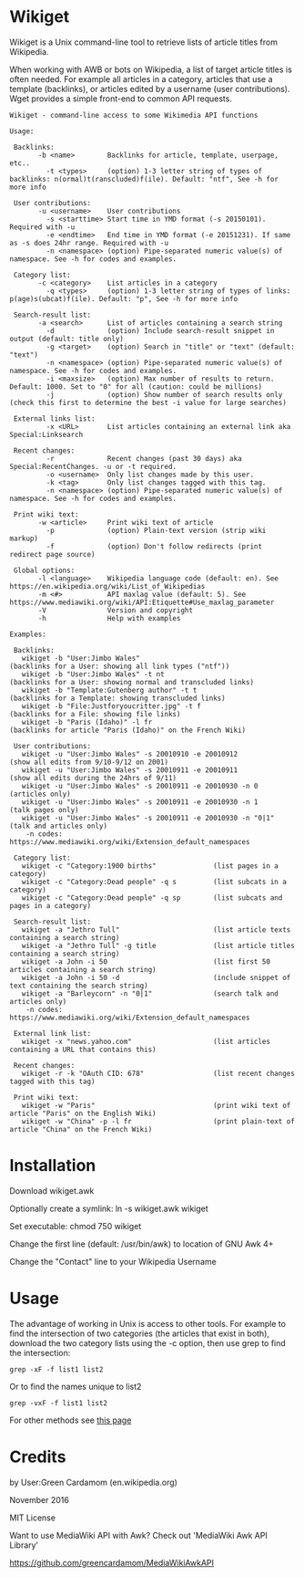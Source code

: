 Wikiget
===================
Wikiget is a Unix command-line tool to retrieve lists of article titles from Wikipedia.

When working with AWB or bots on Wikipedia, a list of target article titles is often needed. For example all articles in a category, articles that use a 
template (backlinks), or articles edited by a username (user contributions). Wget provides a simple front-end to common API requests.


	Wikiget - command-line access to some Wikimedia API functions

	Usage:

	 Backlinks:
	       -b <name>        Backlinks for article, template, userpage, etc..
	         -t <types>     (option) 1-3 letter string of types of backlinks: n(ormal)t(ranscluded)f(ile). Default: "ntf", See -h for more info 

	 User contributions:
	       -u <username>    User contributions
	         -s <starttime> Start time in YMD format (-s 20150101). Required with -u
	         -e <endtime>   End time in YMD format (-e 20151231). If same as -s does 24hr range. Required with -u
	         -n <namespace> (option) Pipe-separated numeric value(s) of namespace. See -h for codes and examples.

	 Category list:
	       -c <category>    List articles in a category
	         -q <types>     (option) 1-3 letter string of types of links: p(age)s(ubcat)f(ile). Default: "p", See -h for more info 

	 Search-result list:
	       -a <search>      List of articles containing a search string
	         -d             (option) Include search-result snippet in output (default: title only)
	         -g <target>    (option) Search in "title" or "text" (default: "text")
	         -n <namespace> (option) Pipe-separated numeric value(s) of namespace. See -h for codes and examples.
	         -i <maxsize>   (option) Max number of results to return. Default: 1000. Set to "0" for all (caution: could be millions)
	         -j             (option) Show number of search results only (check this first to determine the best -i value for large searches)

	 External links list:
	         -x <URL>       List articles containing an external link aka Special:Linksearch

	 Recent changes:
	         -r             Recent changes (past 30 days) aka Special:RecentChanges. -u or -t required. 
	         -o <username>  Only list changes made by this user.
	         -k <tag>       Only list changes tagged with this tag.
	         -n <namespace> (option) Pipe-separated numeric value(s) of namespace. See -h for codes and examples.

	 Print wiki text:
	       -w <article>     Print wiki text of article
	         -p             (option) Plain-text version (strip wiki markup)
	         -f             (option) Don't follow redirects (print redirect page source)

	 Global options:
	       -l <language>    Wikipedia language code (default: en). See https://en.wikipedia.org/wiki/List_of_Wikipedias
	       -m <#>           API maxlag value (default: 5). See https://www.mediawiki.org/wiki/API:Etiquette#Use_maxlag_parameter
	       -V               Version and copyright
	       -h               Help with examples

	Examples:

	 Backlinks:
	   wikiget -b "User:Jimbo Wales"                                  (backlinks for a User: showing all link types ("ntf"))
	   wikiget -b "User:Jimbo Wales" -t nt                            (backlinks for a User: showing normal and transcluded links)
	   wikiget -b "Template:Gutenberg author" -t t                    (backlinks for a Template: showing transcluded links)
	   wikiget -b "File:Justforyoucritter.jpg" -t f                   (backlinks for a File: showing file links)
	   wikiget -b "Paris (Idaho)" -l fr                               (backlinks for article "Paris (Idaho)" on the French Wiki)

	 User contributions:
	   wikiget -u "User:Jimbo Wales" -s 20010910 -e 20010912          (show all edits from 9/10-9/12 on 2001)
	   wikiget -u "User:Jimbo Wales" -s 20010911 -e 20010911          (show all edits during the 24hrs of 9/11)
	   wikiget -u "User:Jimbo Wales" -s 20010911 -e 20010930 -n 0     (articles only)
	   wikiget -u "User:Jimbo Wales" -s 20010911 -e 20010930 -n 1     (talk pages only)
	   wikiget -u "User:Jimbo Wales" -s 20010911 -e 20010930 -n "0|1" (talk and articles only)
	    -n codes: https://www.mediawiki.org/wiki/Extension_default_namespaces

	 Category list:
	   wikiget -c "Category:1900 births"              (list pages in a category)
	   wikiget -c "Category:Dead people" -q s         (list subcats in a category)
	   wikiget -c "Category:Dead people" -q sp        (list subcats and pages in a category)

	 Search-result list:
	   wikiget -a "Jethro Tull"                       (list article texts containing a search string)
	   wikiget -a "Jethro Tull" -g title              (list article titles containing a search string)
	   wikiget -a John -i 50                          (list first 50 articles containing a search string)
	   wikiget -a John -i 50 -d                       (include snippet of text containing the search string)
	   wikiget -a "Barleycorn" -n "0|1"               (search talk and articles only)
	    -n codes: https://www.mediawiki.org/wiki/Extension_default_namespaces

	 External link list:
	   wikiget -x "news.yahoo.com"                    (list articles containing a URL that contains this)

	 Recent changes:
	   wikiget -r -k "OAuth CID: 678"                 (list recent changes tagged with this tag)

	 Print wiki text:
	   wikiget -w "Paris"                             (print wiki text of article "Paris" on the English Wiki)
	   wikiget -w "China" -p -l fr                    (print plain-text of article "China" on the French Wiki)


Installation
=============
Download wikiget.awk

Optionally create a symlink: ln -s wikiget.awk wikiget

Set executable: chmod 750 wikiget

Change the first line (default: /usr/bin/awk) to location of GNU Awk 4+

Change the "Contact" line to your Wikipedia Username

Usage
==========
The advantage of working in Unix is access to other tools. For example to find the intersection of two categories (the articles that exist in both), download the two category lists using the -c option, then use grep to find the intersection:

	grep -xF -f list1 list2

Or to find the names unique to list2

	grep -vxF -f list1 list2

For other methods see [this page](http://mywiki.wooledge.org/BashFAQ/036)

Credits
==================
by User:Green Cardamom (en.wikipedia.org)

November 2016

MIT License

Want to use MediaWiki API with Awk? Check out 'MediaWiki Awk API Library'

https://github.com/greencardamom/MediaWikiAwkAPI

